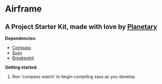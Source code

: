 # Airframe
## A Project Starter Kit, made with love by [Planetary](http://planetary.io)

**Dependencies:**
- [Compass](http://compass-style.org/)
- [Susy](http://susy.oddbird.net/)
- [Breakpoint](http://breakpoint-sass.com/)

**Getting started:**
1. Run 'compass watch' to begin compiling sass as you develop